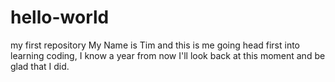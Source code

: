 # hello-world
my first repository
My Name is Tim and this is me going head first into learning coding, I know a year from now I'll look back at this moment and be glad that I did.
